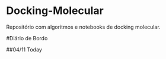 # Docking-Molecular
Repositório com algoritmos e notebooks de docking molecular.

#Diário de Bordo

##04/11
Today
